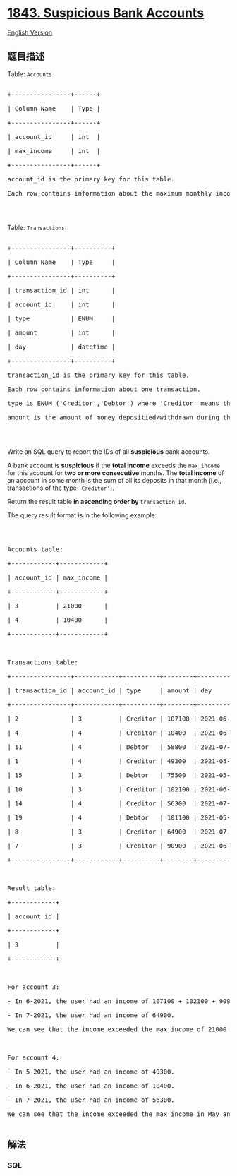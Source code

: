 # [1843. Suspicious Bank Accounts](https://leetcode-cn.com/problems/suspicious-bank-accounts)

[English Version](https://github.com/yanglr/leetcode-ac/blob/master/assets/1800-1899/1843.Suspicious%20Bank%20Accounts/README_EN.md)

## 题目描述

<!-- 这里写题目描述 -->

<p>Table: <code>Accounts</code></p>



<pre>

+----------------+------+

| Column Name    | Type |

+----------------+------+

| account_id     | int  |

| max_income     | int  |

+----------------+------+

account_id is the primary key for this table.

Each row contains information about the maximum monthly income for one bank account.

</pre>



<p>&nbsp;</p>



<p>Table: <code>Transactions</code></p>



<pre>

+----------------+----------+

| Column Name    | Type     |

+----------------+----------+

| transaction_id | int      |

| account_id     | int      |

| type           | ENUM     |

| amount         | int      |

| day            | datetime |

+----------------+----------+

transaction_id is the primary key for this table.

Each row contains information about one transaction.

type is ENUM (&#39;Creditor&#39;,&#39;Debtor&#39;) where &#39;Creditor&#39; means the user deposited money into their account and &#39;Debtor&#39; means the user withdrew money from their account.

amount is the amount of money depositied/withdrawn during the transaction.

</pre>



<p>&nbsp;</p>



<p>Write an SQL query to report the IDs of all&nbsp;<strong>suspicious</strong> bank accounts.</p>



<p>A bank account is <strong>suspicious</strong> if the <strong>total income</strong> exceeds the <code>max_income</code> for this account for <strong>two or more consecutive</strong> months. The <strong>total income</strong> of an account in some month is the sum of all its deposits in that month (i.e., transactions of the type <code>&#39;Creditor&#39;</code>).</p>



<p>Return the result table <strong>in ascending order by </strong><code>transaction_id</code>.</p>



<p>The query result format is in the following example:</p>



<p>&nbsp;</p>



<pre>

Accounts table:

+------------+------------+

| account_id | max_income |

+------------+------------+

| 3          | 21000      |

| 4          | 10400      |

+------------+------------+



Transactions table:

+----------------+------------+----------+--------+---------------------+

| transaction_id | account_id | type     | amount | day                 |

+----------------+------------+----------+--------+---------------------+

| 2              | 3          | Creditor | 107100 | 2021-06-02 11:38:14 |

| 4              | 4          | Creditor | 10400  | 2021-06-20 12:39:18 |

| 11             | 4          | Debtor   | 58800  | 2021-07-23 12:41:55 |

| 1              | 4          | Creditor | 49300  | 2021-05-03 16:11:04 |

| 15             | 3          | Debtor   | 75500  | 2021-05-23 14:40:20 |

| 10             | 3          | Creditor | 102100 | 2021-06-15 10:37:16 |

| 14             | 4          | Creditor | 56300  | 2021-07-21 12:12:25 |

| 19             | 4          | Debtor   | 101100 | 2021-05-09 15:21:49 |

| 8              | 3          | Creditor | 64900  | 2021-07-26 15:09:56 |

| 7              | 3          | Creditor | 90900  | 2021-06-14 11:23:07 |

+----------------+------------+----------+--------+---------------------+



Result table:

+------------+

| account_id |

+------------+

| 3          |

+------------+



For account 3:

- In 6-2021, the user had an income of 107100 + 102100 + 90900 = 300100.

- In 7-2021, the user had an income of 64900.

We can see that the income exceeded the max income of 21000 for two consecutive months, so we include 3 in the result table.



For account 4:

- In 5-2021, the user had an income of 49300.

- In 6-2021, the user had an income of 10400.

- In 7-2021, the user had an income of 56300.

We can see that the income exceeded the max income in May and July, but not in June. Since the account did not exceed the max income for two consecutive months, we do not include it in the result table.

</pre>

## 解法

<!-- 这里可写通用的实现逻辑 -->

<!-- tabs:start -->

### **SQL**

<!-- 这里可写当前语言的特殊实现逻辑 -->

```sql

```

<!-- tabs:end -->

